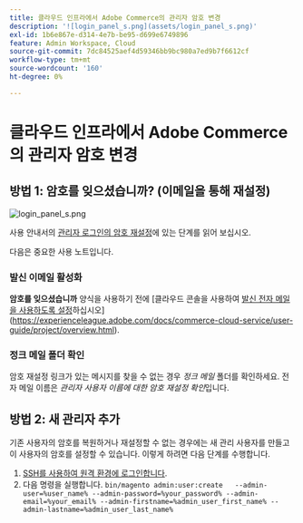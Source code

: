 ```yaml
---
title: 클라우드 인프라에서 Adobe Commerce의 관리자 암호 변경
description: '![login_panel_s.png](assets/login_panel_s.png)'
exl-id: 1b6e867e-d314-4e7b-be95-d699e6749896
feature: Admin Workspace, Cloud
source-git-commit: 7dc84525aef4d59346bb9bc980a7ed9b7f6612cf
workflow-type: tm+mt
source-wordcount: '160'
ht-degree: 0%

---
```


# 클라우드 인프라에서 Adobe Commerce의 관리자 암호 변경

## 방법 1: 암호를 잊으셨습니까? (이메일을 통해 재설정)

![login_panel_s.png](assets/login_panel_s.png)

사용 안내서의 [관리자 로그인의 암호 재설정](https://experienceleague.adobe.com/docs/commerce-admin/start/admin/admin-signin.html#admin-sign-in)에 있는 단계를 읽어 보십시오.

다음은 중요한 사용 노트입니다.

### 발신 이메일 활성화

**암호를 잊으셨습니까** 양식을 사용하기 전에 [클라우드 콘솔을 사용하여 [발신 전자 메일을 사용하도록 설정](https://experienceleague.adobe.com/docs/commerce-cloud-service/user-guide/project/outgoing-emails.html)하십시오](https://experienceleague.adobe.com/docs/commerce-cloud-service/user-guide/project/overview.html).

### 정크 메일 폴더 확인

암호 재설정 링크가 있는 메시지를 찾을 수 없는 경우 *정크 메일* 폴더를 확인하세요. 전자 메일 이름은 *관리자 사용자 이름에 대한 암호 재설정 확인*&#x200B;입니다.

## 방법 2: 새 관리자 추가

기존 사용자의 암호를 복원하거나 재설정할 수 없는 경우에는 새 관리 사용자를 만들고 이 사용자의 암호를 설정할 수 있습니다. 이렇게 하려면 다음 단계를 수행합니다.

1. [SSH를 사용하여 원격 환경에 로그인합니다](https://experienceleague.adobe.com/docs/commerce-cloud-service/user-guide/develop/secure-connections.html).
1. 다음 명령을 실행합니다. `bin/magento admin:user:create   --admin-user=%user_name% --admin-password=%your_password% --admin-email=%your_email% --admin-firstname=%admin_user_first_name% --admin-lastname=%admin_user_last_name%`
